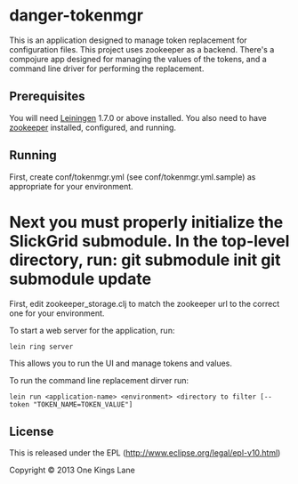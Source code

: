 # danger-tokenmgr

This is an application designed to manage token replacement for
configuration files. This project uses zookeeper as a
backend. There's a compojure app designed for managing the values of
the tokens, and a command line driver for performing the replacement.

## Prerequisites

You will need [Leiningen][1] 1.7.0 or above installed. You also need
to have [zookeeper][2] installed, configured, and running.

[1]: https://github.com/technomancy/leiningen
[2]: http://zookeeper.apache.org

## Running

First, create conf/tokenmgr.yml (see conf/tokenmgr.yml.sample) as
appropriate for your environment.

Next you must properly initialize the SlickGrid submodule. In the top-level directory, run:
	git submodule init
	git submodule update
=======
First, edit zookeeper_storage.clj to match the zookeeper url to the
correct one for your environment.

To start a web server for the application, run:

    lein ring server

This allows you to run the UI and manage tokens and values.

To run the command line replacement dirver run:

    lein run <application-name> <environment> <directory to filter [--token "TOKEN_NAME=TOKEN_VALUE"]

## License

This is released under the EPL (http://www.eclipse.org/legal/epl-v10.html)

Copyright © 2013 One Kings Lane
